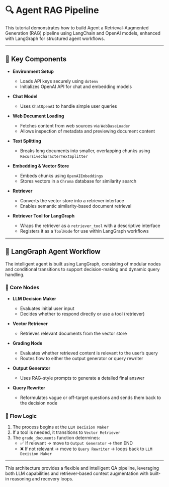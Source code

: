 # 🔍 Agent RAG Pipeline 

This tutorial demonstrates how to build Agent a Retrieval-Augmented Generation (RAG) pipeline using LangChain and OpenAI models, enhanced with LangGraph for structured agent workflows.

---

## 🧱 Key Components

- **Environment Setup**
  - Loads API keys securely using `dotenv`
  - Initializes OpenAI API for chat and embedding models

- **Chat Model**
  - Uses `ChatOpenAI` to handle simple user queries

- **Web Document Loading**
  - Fetches content from web sources via `WebBaseLoader`
  - Allows inspection of metadata and previewing document content

- **Text Splitting**
  - Breaks long documents into smaller, overlapping chunks using `RecursiveCharacterTextSplitter`

- **Embedding & Vector Store**
  - Embeds chunks using `OpenAIEmbeddings`
  - Stores vectors in a `Chroma` database for similarity search

- **Retriever**
  - Converts the vector store into a retriever interface
  - Enables semantic similarity-based document retrieval

- **Retriever Tool for LangGraph**
  - Wraps the retriever as a `retriever_tool` with a descriptive interface
  - Registers it as a `ToolNode` for use within LangGraph workflows

---

## 🔧 LangGraph Agent Workflow

The intelligent agent is built using LangGraph, consisting of modular nodes and conditional transitions to support decision-making and dynamic query handling.

### 🧩 Core Nodes

- **LLM Decision Maker**
  - Evaluates initial user input
  - Decides whether to respond directly or use a tool (retriever)

- **Vector Retriever**
  - Retrieves relevant documents from the vector store

- **Grading Node**
  - Evaluates whether retrieved content is relevant to the user’s query
  - Routes flow to either the output generator or query rewriter

- **Output Generator**
  - Uses RAG-style prompts to generate a detailed final answer

- **Query Rewriter**
  - Reformulates vague or off-target questions and sends them back to the decision node

### 🔄 Flow Logic

1. The process begins at the `LLM Decision Maker`
2. If a tool is needed, it transitions to `Vector Retriever`
3. The `grade_documents` function determines:
   - ✅ If relevant → move to `Output Generator` → then END
   - ❌ If not relevant → move to `Query Rewriter` → loops back to `LLM Decision Maker`

---

This architecture provides a flexible and intelligent QA pipeline, leveraging both LLM capabilities and retriever-based context augmentation with built-in reasoning and recovery loops.
